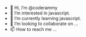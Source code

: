 - 👋 Hi, I’m @coderammy
- 👀 I’m interested in javascript.
- 🌱 I’m currently learning javascript.
- 💞️ I’m looking to collaborate on ...
- 📫 How to reach me ...

<!---
coderammy/coderammy is a ✨ special ✨ repository because its `README.md` (this file) appears on your GitHub profile.
You can click the Preview link to take a look at your changes.
--->
